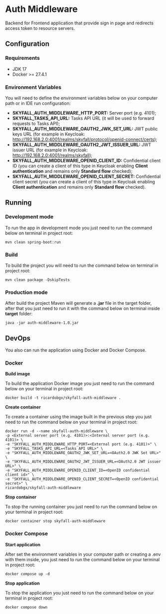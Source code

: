 # Auth Middleware

Backend for Frontend application that provide sign in page and redirects access token to resource servers.

## Configuration

### Requirements

- JDK 17
- Docker >= 27.4.1

### Environment Variables

You will need to define the environment variables below on your computer path or in IDE run configuration:

- **SKYFALL_AUTH_MIDDLEWARE_HTTP_PORT:** Server port (e.g. 4101);
- **SKYFALL_TASKS_API_URL:** Tasks API URL (it will be used to forward requests to Tasks API);
- **SKYFALL_AUTH_MIDDLEWARE_OAUTH2_JWK_SET_URL:** JWT public keys URL (for example in Keycloak: http://192.168.2.0:4001/realms/skyfall/protocol/openid-connect/certs);
- **SKYFALL_AUTH_MIDDLEWARE_OAUTH2_JWT_ISSUER_URL:** JWT issuer URL (for example in Keycloak: http://192.168.2.0:4001/realms/skyfall);
- **SKYFALL_AUTH_MIDDLEWARE_OPENID_CLIENT_ID:** Confidential client ID (you can create a client of this type in Keycloak enabling **Client authentication** and remains only **Standard flow** checked);
- **SKYFALL_AUTH_MIDDLEWARE_OPENID_CLIENT_SECRET:** Confidential client secret (you can create a client of this type in Keycloak enabling **Client authentication** and remains only **Standard flow** checked).

## Running

### Development mode

To run the app in development mode you just need to run the command below on terminal in project root:

```shell
mvn clean spring-boot:run
```

### Build

To build the project you will need to run the command below on terminal in project root:

```shell
mvn clean package -DskipTests
```

### Production mode

After build the project Maven will generate a **.jar** file in the target folder, after that you just need to run it with the command below on terminal inside **target** folder:

```shell
java -jar auth-middleware-1.0.jar
```

## DevOps

You also can run the application using Docker and Docker Compose.

### Docker

**Build image**

To build the application Docker image you just need to run the command below on your terminal in project root:

```shell
docker build -t ricardobgx/skyfall-auth-middleware .
```

**Create container**

To create a container using the image built in the previous step you just need to run the command below on your terminal in project root:

```shell
docker run -d --name skyfall-auth-middleware \
-p <External server port (e.g. 4101)>:<Internal server port (e.g. 4101)> \
-e "SKYFALL_AUTH_MIDDLEWARE_HTTP_PORT=<External port (e.g. 4101)>" \
-e "SKYFALL_TASKS_API_URL=<Tasks API URL>" \
-e "SKYFALL_AUTH_MIDDLEWARE_OAUTH2_JWK_SET_URL=<OAuth2.0 JWK Set URL>" \
-e "SKYFALL_AUTH_MIDDLEWARE_OAUTH2_JWT_ISSUER_URL=<OAuth2.0 JWT issuer URL>" \
-e "SKYFALL_AUTH_MIDDLEWARE_OPENID_CLIENT_ID=<OpenID confidential client id>" \
-e "SKYFALL_AUTH_MIDDLEWARE_OPENID_CLIENT_SECRET=<OpenID confidential secret>" \
ricardobgx/skyfall-auth-middleware
```

**Stop container**

To stop the running container you just need to run the command below on your terminal in project root:

```shell
docker container stop skyfall-auth-middleware
```

### Docker Compose

**Start application**

After set the environment variables in your computer path or creating a .env with them inside, you just need to run the command below on your terminal in project root:

```shell
docker compose up -d
```

**Stop application**

To stop the application you just need to run the command below on your terminal in project root:

```shell
docker compose down
```
